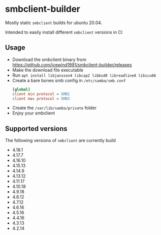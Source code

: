 # smbclient-builder

Mostly static `smbclient` builds for ubuntu 20.04.

Intended to easily install different `smbclient` versions in CI

## Usage

- Download the smbclient binary from https://github.com/icewind1991/smbclient-builder/releases
- Make the download file executable
- Run `apt install libjansson4 libcap2 libbsd0 libreadline8 libicu66`
- Create a bare bones smb config in `/etc/samba/smb.conf`
  ```ini
  [global]
  client min protocol = SMB2
  client max protocol = SMB3
  ```
- Create the `/var/lib/samba/private` folder
- Enjoy your smbclient

## Supported versions

The following versions of `smbclient` are currently build

- 4.18.1
- 4.17.7
- 4.16.10
- 4.15.13
- 4.14.9
- 4.13.12
- 4.11.17
- 4.10.18
- 4.9.18
- 4.8.12
- 4.7.12
- 4.6.16
- 4.5.16
- 4.4.16
- 4.3.13
- 4.2.14

